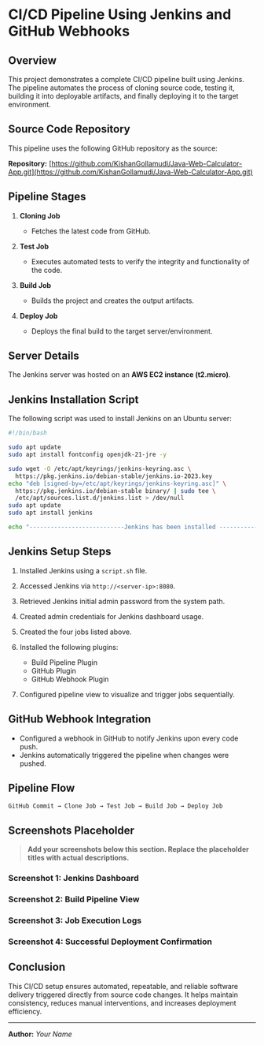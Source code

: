 # CI/CD Pipeline Using Jenkins and GitHub Webhooks

## Overview

This project demonstrates a complete CI/CD pipeline built using Jenkins. The pipeline automates the process of cloning source code, testing it, building it into deployable artifacts, and finally deploying it to the target environment.

## Source Code Repository

This pipeline uses the following GitHub repository as the source:

**Repository:** [https://github.com/KishanGollamudi/Java-Web-Calculator-App.git](https://github.com/KishanGollamudi/Java-Web-Calculator-App.git)

## Pipeline Stages

1. **Cloning Job**

   * Fetches the latest code from GitHub.

2. **Test Job**

   * Executes automated tests to verify the integrity and functionality of the code.

3. **Build Job**

   * Builds the project and creates the output artifacts.

4. **Deploy Job**

   * Deploys the final build to the target server/environment.

## Server Details

The Jenkins server was hosted on an **AWS EC2 instance (t2.micro)**.

## Jenkins Installation Script

The following script was used to install Jenkins on an Ubuntu server:

```bash
#!/bin/bash

sudo apt update
sudo apt install fontconfig openjdk-21-jre -y

sudo wget -O /etc/apt/keyrings/jenkins-keyring.asc \
  https://pkg.jenkins.io/debian-stable/jenkins.io-2023.key
echo "deb [signed-by=/etc/apt/keyrings/jenkins-keyring.asc]" \
  https://pkg.jenkins.io/debian-stable binary/ | sudo tee \
  /etc/apt/sources.list.d/jenkins.list > /dev/null
sudo apt update
sudo apt install jenkins

echo "---------------------------Jenkins has been installed ------------------------"
```

## Jenkins Setup Steps

1. Installed Jenkins using a `script.sh` file.
2. Accessed Jenkins via `http://<server-ip>:8080`.
3. Retrieved Jenkins initial admin password from the system path.
4. Created admin credentials for Jenkins dashboard usage.
5. Created the four jobs listed above.
6. Installed the following plugins:

   * Build Pipeline Plugin
   * GitHub Plugin
   * GitHub Webhook Plugin
7. Configured pipeline view to visualize and trigger jobs sequentially.

## GitHub Webhook Integration

* Configured a webhook in GitHub to notify Jenkins upon every code push.
* Jenkins automatically triggered the pipeline when changes were pushed.

## Pipeline Flow

```
GitHub Commit → Clone Job → Test Job → Build Job → Deploy Job
```

## Screenshots Placeholder

> **Add your screenshots below this section. Replace the placeholder titles with actual descriptions.**

### Screenshot 1: Jenkins Dashboard

### Screenshot 2: Build Pipeline View

### Screenshot 3: Job Execution Logs

### Screenshot 4: Successful Deployment Confirmation

## Conclusion

This CI/CD setup ensures automated, repeatable, and reliable software delivery triggered directly from source code changes. It helps maintain consistency, reduces manual interventions, and increases deployment efficiency.

---

**Author:** *Your Name*
